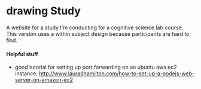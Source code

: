 drawing Study
=============

A website for a study I'm conducting for a cognitive science lab course. This version uses a within subject design because participants are hard to find.

#### Helpful stuff

- good tutorial for setting up port forwarding on an ubuntu aws ec2 instance. http://www.lauradhamilton.com/how-to-set-up-a-nodejs-web-server-on-amazon-ec2 

